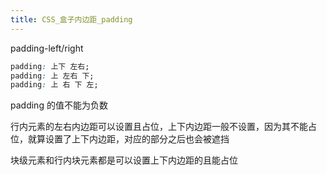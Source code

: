 ```yaml
---
title: CSS_盒子内边距_padding
---
```

padding-left/right 

```css
padding: 上下 左右;
padding: 上 左右 下;
padding: 上 右 下 左;
```

padding 的值不能为负数 

行内元素的左右内边距可以设置且占位，上下内边距一般不设置，因为其不能占位，就算设置了上下内边距，对应的部分之后也会被遮挡

块级元素和行内块元素都是可以设置上下内边距的且能占位 
